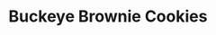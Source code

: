 ---
layout: recipe
title: Buckeye Brownie Cookies
image: buckeye-brownie-cookies.jpg
imagecredit: https://www.tastesoflizzyt.com/buckeye-brownie-cookies
tags: Dessert, Cookies
category: Dessert, Cookies
yield: 24 Cookies
preptime: 30 Minutes
cooktime: 12 Minutes

ingredients:
- 1 Box Fudge Brownie mix, Family Size
- 4 Ounces softened Cream Cheese
- 1 Egg
- 1 Cup Powdered Sugar
- 1/4 Cup Melted Butter
- 1 Cup Creamy Peanut Butter
- 4 Ounces Semi Sweet Chocolate Chips

directions:
- Preheat oven to 350 degrees. 
- Beat together the brownie mix, butter, cream cheese, and egg. 
- Scoop the dough onto an ungreased cookie sheet, making about 24 cookies.
- In a separate bowl, mix the powdered sugar and the peanut butter until it is combined. 
- Form the mixture into about 1 inch balls and ensure you have one ball for each cookie.
- Bake for the cookie dough 12 minutes.
- Immediately out of the oven, press a peanut butter ball lightly into the center of each cookie. 
- Let the cookies cool for 5 minutes, then move them to a wire rack to cool completely.
- Melt the chocolate chips in the microwave. Spoon a small amount on top of each cookie so it covers the peanut butter ball.

notes:
- Original recipe came from here - https://www.tastesoflizzyt.com/buckeye-brownie-cookies

---